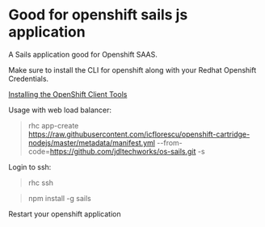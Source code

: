 # Good for openshift sails js application

A Sails application good for Openshift SAAS.

Make sure to install the CLI for openshift along with your Redhat Openshift Credentials.

[Installing the OpenShift Client Tools](https://developers.openshift.com/managing-your-applications/client-tools.html)

Usage with web load balancer:

> rhc app-create <Your appname> https://raw.githubusercontent.com/icflorescu/openshift-cartridge-nodejs/master/metadata/manifest.yml --from-code=https://github.com/jdltechworks/os-sails.git -s

Login to ssh:

> rhc ssh <Your app-name>

> npm install -g sails

Restart your openshift application
